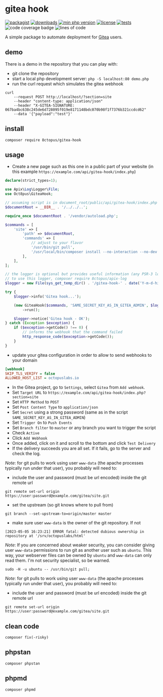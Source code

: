 # gitea hook

[![packagist](http://poser.pugx.org/8ctopus/gitea-hook/v)](https://packagist.org/packages/8ctopus/gitea-hook)
[![downloads](http://poser.pugx.org/8ctopus/gitea-hook/downloads)](https://packagist.org/packages/8ctopus/gitea-hook)
[![min php version](http://poser.pugx.org/8ctopus/gitea-hook/require/php)](https://packagist.org/packages/8ctopus/gitea-hook)
[![license](http://poser.pugx.org/8ctopus/gitea-hook/license)](https://packagist.org/packages/8ctopus/gitea-hook)
[![tests](https://github.com/8ctopus/gitea-hook/actions/workflows/tests.yml/badge.svg)](https://github.com/8ctopus/gitea-hook/actions/workflows/tests.yml)
![code coverage badge](https://raw.githubusercontent.com/8ctopus/gitea-hook/image-data/coverage.svg)
![lines of code](https://raw.githubusercontent.com/8ctopus/gitea-hook/image-data/lines.svg)

A simple package to automate deployment for [Gitea](https://gitea.io/) users.

## demo

There is a demo in the repository that you can play with:

- git clone the repository
- start a local php development server: `php -S localhost:80 demo.php`
- run the curl request which simulates the gitea webhook

```
curl
    --request POST http://localhost/?section=site
    --header "content-type: application/json"
    --header "X-GITEA-SIGNATURE: 067ba4bc638c245de6d728095f019e8171148bdc070b98f1f7376b321ccdcd62"
    --data '{"payload":"test"}'
```

## install

    composer require 8ctopus/gitea-hook

## usage

- Create a new page such as this one in a public part of your website (in this example `https://example.com/api/gitea-hook/index.php`)

```php
declare(strict_types=1);

use Apix\Log\Logger\File;
use Oct8pus\GiteaHook;

// assuming script is in document_root/public/api/gitea-hook/index.php
$documentRoot = __DIR__ . '/../../..';

require_once $documentRoot . '/vendor/autoload.php';

$commands = [
    'site' => [
        'path' => $documentRoot,
        'commands' => [
            // adjust to your flavor
            '/usr/bin/git pull',
            '/usr/local/bin/composer install --no-interaction --no-dev',
        ],
    ],
];

// the logger is optional but provides useful information (any PSR-3 logger will do)
// to use this logger, composer require 8ctopus/apix-log
$logger = new File(sys_get_temp_dir() . '/gitea-hook-' . date('Y-m-d-his') . '.log');

try {
    $logger->info('Gitea hook...');

    (new GiteaHook($commands, 'SAME_SECRET_KEY_AS_IN_GITEA_ADMIN', $logger))
        ->run();

    $logger->notice('Gitea hook - OK');
} catch (Exception $exception) {
    if ($exception->getCode() !== 0) {
        // informs the webhook that the command failed
        http_response_code($exception->getCode());
    }
}
```

- update your gitea configuration in order to allow to send webhooks to your domain

```ini
[webhook]
SKIP_TLS_VERIFY = false
ALLOWED_HOST_LIST = octopuslabs.io
```

- In the Gitea project, go to `Settings`, select `Gitea` from `Add webhook`.
- Set `Target URL` to `https://example.com/api/gitea-hook/index.php?section=site`
- Set `HTTP Method` to `POST`
- Set `Post Content Type` to `application/json`
- Set `Secret` using a strong password (same as in the script `SAME_SECRET_KEY_AS_IN_GITEA_ADMIN`)
- Set `Trigger On` to `Push Events`
- Set `Branch filter` to `master` or any branch you want to trigger the script
- Check `Active`
- Click `Add Webhook`
- Once added, click on it and scroll to the bottom and click `Test Delivery`
- If the delivery succeeds you are all set. If it fails, go to the server and check the log.

_Note_: for git pulls to work using user `www-data` (the apache processes typically run under that user), you probably will need to:

- include the user and password (must be url encoded) inside the git remote url

```
git remote set-url origin https://user:password@example.com/gitea/site.git
```

- set the upstream (so git knows where to pull from)

```
git branch --set-upstream-to=origin/master master
```

- make sure user `www-data` is the owner of the git repository. If not

```
[2023-05-05 16:23:21] ERROR fatal: detected dubious ownership in repository at '/srv/octopuslabs/html'
```


_Note_: If you are concerned about weaker security, you can consider giving user `www-data` permissions to run git as another user such as `ubuntu`. This way, your webserver files can be owned by `ubuntu` and `www-data` can only read them. I'm not security specialist, so be warned.

```
sudo -H -u ubuntu -- /usr/bin/git pull;
```

_Note_: for git pulls to work using user `www-data` (the apache processes typically run under that user), you probably will need to:

- include the user and password (must be url encoded) inside the git remote url

```
git remote set-url origin https://user:password@example.com/gitea/site.git
```

## clean code

    composer fix(-risky)

## phpstan

    composer phpstan

## phpmd

    composer phpmd
